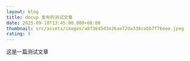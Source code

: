 ```yaml
---
layout: blog
title: decup 发布的测试文章
date: 2025-09-18T13:45:00.000+08:00
thumbnail: src/assets/images/a8f3645d3e26ae72da338cebb7f76eee.jpeg
rating: 5
---
```

这是一篇测试文章

